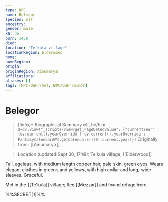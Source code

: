 ```yaml
---
type: NPC
name: Belegor
species: elf
ancestry: 
gender: male
ka: 36
born: 1468
died: 
location: "Te'kula village"
locationRegion: Elderwood
home: 
homeRegion:
origin:
originRegion: Ainumarya
affiliations: 
aliases: []
tags: [NPC/DuFr/met, NPC/DuFr/minor]
---
```

# Belegor
>[!info]+ Biographical Summary
>elf, he/him
>`$=dv.view("_scripts/view/get_PageDatedValue", {"currentYear" : (dv.current().yearOverride ? dv.current().yearOverride : FantasyCalendarAPI.getCalendars()[0].current.year)})`
>Originally from: [[Ainumarya]]

>Location (updated Sept 30, 1748): Te'kula village, [[Elderwood]]

Tall, ageless, with medium length copper hair, pale skin, green eyes. Wears elegant clothes in greens and yellows, with high collar and long, wide sleeves. Graceful.

Met in the [[Te'kula]] village; fled [[Mezzar]] and found refuge here. 

%%SECRET[1]%%